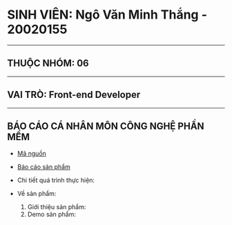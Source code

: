 # SINH VIÊN: Ngô Văn Minh Thắng - 20020155
---------------------------------------------------------------------------------------------------------------------------------------------------------------------------
## THUỘC NHÓM: 06
--------------------------------------------------------------------------------------------------------------------------------------------------------------------------
## VAI TRÒ: Front-end Developer
--------------------------------------------------------------------------------------------------------------------------------------------------------------------------
## BÁO CÁO CÁ NHÂN MÔN CÔNG NGHỆ PHẦN MỀM
- [Mã nguồn](https://github.com/hiepuet1205/btl_cnpm) 
- [Báo cáo sản phẩm](https://docs.google.com/document/d/1DRPeFX_h7-ul2MFgwT-dNL6u4Mp4Hdm8NatMjZZ2mQg/edit?usp=sharing)
- Chi tiết quá trình thực hiện:

   

- Về sản phẩm:
   1. Giới thiệu sản phẩm:
   2. Demo sản phẩm: 
